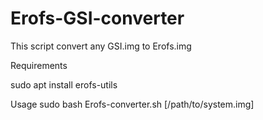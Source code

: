 # Erofs-GSI-converter

This script convert any GSI.img to Erofs.img

Requirements 

sudo apt install erofs-utils

Usage
sudo bash Erofs-converter.sh [/path/to/system.img] 
